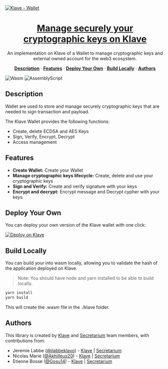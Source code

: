 <a href="https://klave.com/">
  <img alt="Klave - Wallet" src="https://klave.com/images/marketplace/wallet.svg">
  <h1 align="center">Manage securely your cryptographic keys on Klave</h1>
</a>

<p align="center">
  An implementation on Klave of a Wallet to manage cryptographic keys and external owned account for the web3 ecosystem.
</p>

<p align="center">
  <a href="#description"><strong>Description</strong></a> ·
  <a href="#features"><strong>Features</strong></a> ·
  <a href="#deploy-your-own"><strong>Deploy Your Own</strong></a> ·
  <a href="#build-locally"><strong>Build Locally</strong></a> ·
  <a href="#authors"><strong>Authors</strong></a>
</p>

![Wasm](https://img.shields.io/badge/Webassembly-5E4EE3?style=for-the-badge&labelColor=white&logo=webassembly&logoColor=5E4EE3) ![AssemblyScript](https://img.shields.io/badge/Assemblyscript-3578C7?style=for-the-badge&labelColor=white&logo=assemblyscript&logoColor=3578C7)

## Description

Wallet are used to store and manage securely cryptographic keys that are needed to sign transaction and payload.

The Klave Wallet provides the following functions:

- Create, delete ECDSA and AES Keys
- Sign, Verify, Encrypt, Decrypt
- Access management

## Features

- **Create Wallet:** Create your Wallet
- **Manage cryptographic keys lifecycle:** Create, delete and use your cryptographic keys
- **Sign and Verify:** Create and verify signature with your keys
- **Encrypt and decrypt:** Encrypt message and Decrypt cypher with your keys

## Deploy Your Own

You can deploy your own version of the Klave wallet with one click:

[![Deploy on Klave](https://klave.com/images/deploy-on-klave.svg)](https://app.klave.com/template/github/secretarium/klave-basic-wallet)

## Build Locally

You can build your into wasm locally, allowing you to validate the hash of the application deployed on Klave.

> Note: You should have node and yarn installed to be able to build locally.

```bash
yarn install
yarn build
```
This will create the .wasm file in the ./klave folder.

## Authors

This library is created by [Klave](https://klave.com) and [Secretarium](https://secretarium.com) team members, with contributions from:

- Jeremie Labbe ([@jlabbeklavo](https://github.com/jlabbeKlavo)) - [Klave](https://klave.com) | [Secretarium](https://secretarium.com)
- Nicolas Marie ([@Akhilleus20](https://github.com/Akhilleus20)) - [Klave](https://klave.com) | [Secretarium](https://secretarium.com)
- Etienne Bosse ([@Gosu14](https://github.com/Gosu14)) - [Klave](https://klave.com) | [Secretarium](https://secretarium.com)